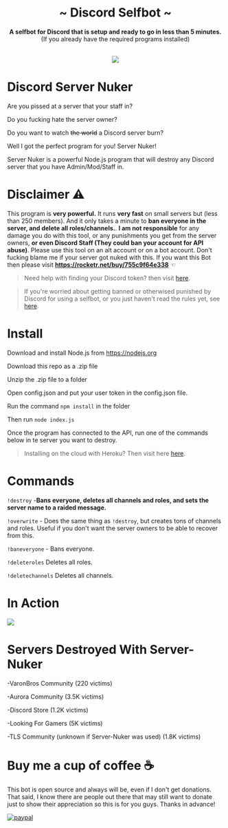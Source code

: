 <div align="center">
  <h1 align="center">~ Discord Selfbot ~</h1>
  <strong>A selfbot for Discord that is setup and ready to go in less than 5 minutes.</strong><br />(If you already have the required programs installed)<br /><br />
  <p align="center">
    <a href="https://github.com/feross/standard"><img src="https://cdn.rawgit.com/feross/standard/master/badge.svg"></a>
  <br>
</p>
</div>

# Discord Server Nuker

Are you pissed at a server that your staff in?

Do you fucking hate the server owner?

Do you want to watch ~~the world~~ a Discord server burn?

Well I got the perfect program for you! Server Nuker!

Server Nuker is a powerful Node.js program that will destroy any Discord server that you have Admin/Mod/Staff in.

# Disclaimer ⚠


This program is **very powerful.** It runs **very fast** on small servers but (less than 250 members). And it only takes a minute to **ban everyone in the server, and delete all roles/channels.**. **I am not responsible** for any damage you do with this tool, or any punishments you get from the server owners, **or even Discord Staff (They could ban your account for API abuse)**. Please use this tool on an alt account or on a bot account. Don't fucking blame me if your server got nuked with this.
If you want this Bot then please visit **https://rocketr.net/buy/755c9f64e338** ☜

> Need help with finding your Discord token? then visit [here](https://github.com/Mydract/Discord-Nuker/wiki/%F0%9F%94%91-%7C-How-to-get-your-discord-token).

> If you're worried about getting banned or otherwised punished by Discord for using a selfbot, or you just haven't read the rules yet, see [here](https://github.com/Mydract/Discord-Nuker/wiki/SelfBot-Rules).

# Install

Download and install Node.js from https://nodejs.org

Download this repo as a .zip file

Unzip the .zip file to a folder 

Open config.json and put your user token in the config.json file.

Run the command `npm install` in the folder

Then run `node index.js`

Once the program has connected to the API, run one of the commands below in te server you want to destroy.

> Installing on the cloud with Heroku? Then visit here [here](https://github.com/Mydract/Discord-Nuker/wiki/Installing-on-the-cloud-with-Heroku).

# Commands

`!destroy` -**Bans everyone, deletes all channels and roles, and sets the server name to a raided message.**

`!overwrite` - Does the same thing as `!destroy`, but creates tons of channels and roles. Useful if you don't want the server owners to be able to recover from this.

`!baneveryone` - Bans everyone.

`!deleteroles` Deletes all roles.

`!deletechannels` Deletes all channels.

# In Action

![](https://i.kyle2000.ml/ko8xe.gif)

# Servers Destroyed With Server-Nuker

-VaronBros Community (220 victims)

-Aurora Community (3.5K victims)

-Discord Store (1.2K victims)

-Looking For Gamers (5K victims)

-TLS Community (unknown if Server-Nuker was used) (1.8K victims)

# Buy me a cup of coffee ☕

This bot is open source and always will be, even if I don't get donations. That said, I know there are people out there that may still want to donate just to show their appreciation so this is for you guys. Thanks in advance!

[![paypal](https://www.paypalobjects.com/en_US/i/btn/btn_donateCC_LG.gif)](https://www.paypal.com/cgi-bin/webscr?cmd=_s-xclick&hosted_button_id=52E7RRJU5TWVJ)
